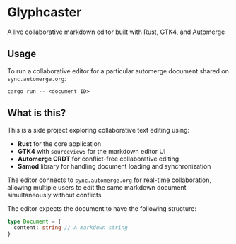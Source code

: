# Glyphcaster

A live collaborative markdown editor built with Rust, GTK4, and Automerge

## Usage

To run a collaborative editor for a particular automerge document shared on `sync.automerge.org`:

```
cargo run -- <document ID>
```

## What is this?

This is a side project exploring collaborative text editing using:

- **Rust** for the core application
- **GTK4** with `sourceview5` for the markdown editor UI
- **Automerge CRDT** for conflict-free collaborative editing
- **Samod** library for handling document loading and synchronization

The editor connects to `sync.automerge.org` for real-time collaboration, allowing multiple users to edit the same markdown document simultaneously without conflicts.


The editor expects the document to have the following structure:

```typescript
type Document = {
  content: string // A markdown string
}
```
